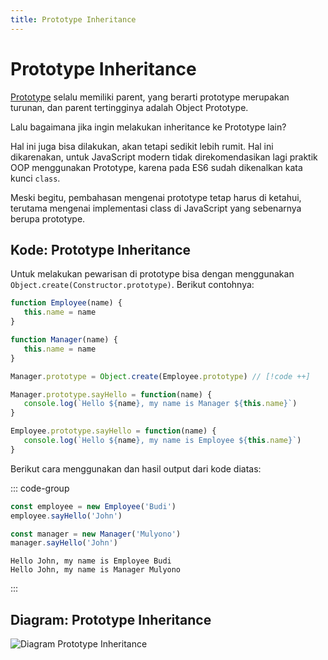 ```yaml
---
title: Prototype Inheritance
---
```


# Prototype Inheritance

[Prototype](./prototype) selalu memiliki parent, yang berarti prototype merupakan turunan, dan parent tertingginya adalah Object Prototype.

Lalu bagaimana jika ingin melakukan inheritance ke Prototype lain?

Hal ini juga bisa dilakukan, akan tetapi sedikit lebih rumit. Hal ini dikarenakan, untuk JavaScript modern tidak direkomendasikan lagi praktik OOP menggunakan Prototype, karena pada ES6 sudah dikenalkan kata kunci `class`.

Meski begitu, pembahasan mengenai prototype tetap harus di ketahui, terutama mengenai implementasi class di JavaScript yang sebenarnya berupa prototype.

## Kode: Prototype Inheritance

Untuk melakukan pewarisan di prototype bisa dengan menggunakan `Object.create(Constructor.prototype)`. Berikut contohnya:

```js
function Employee(name) {
   this.name = name
}

function Manager(name) {
   this.name = name
}

Manager.prototype = Object.create(Employee.prototype) // [!code ++]

Manager.prototype.sayHello = function(name) {
   console.log(`Hello ${name}, my name is Manager ${this.name}`)
}

Employee.prototype.sayHello = function(name) {
   console.log(`Hello ${name}, my name is Employee ${this.name}`)
}
```

Berikut cara menggunakan dan hasil output dari kode diatas:

::: code-group
```js [Prototype]
const employee = new Employee('Budi')
employee.sayHello('John')

const manager = new Manager('Mulyono')
manager.sayHello('John')
```

``` [Console]
Hello John, my name is Employee Budi
Hello John, my name is Manager Mulyono
```
:::

## Diagram: Prototype Inheritance

![Diagram Prototype Inheritance](/images/prototype-inheritance-diagram.png)